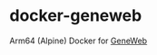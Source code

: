 # docker-geneweb

Arm64 (Alpine) Docker for [GeneWeb](https://github.com/geneweb/geneweb "Geneweb Repository")
